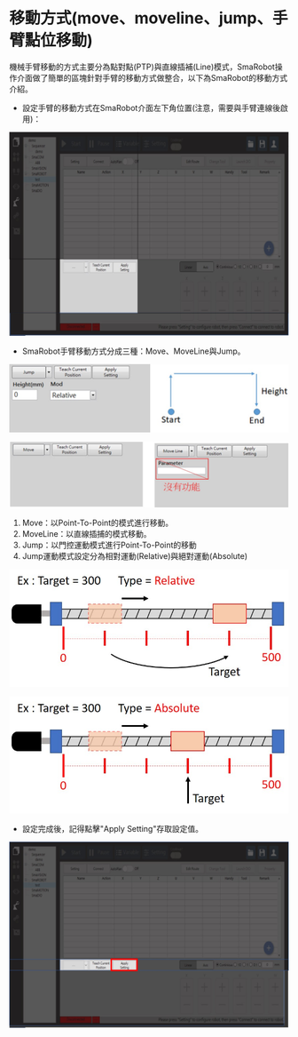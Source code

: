 # 移動方式\(move、moveline、jump、手臂點位移動\)

機械手臂移動的方式主要分為點對點\(PTP\)與直線插補\(Line\)模式，SmaRobot操作介面做了簡單的區塊針對手臂的移動方式做整合，以下為SmaRobot的移動方式介紹。

* 設定手臂的移動方式在SmaRobot介面左下角位置\(注意，需要與手臂連線後啟用\)：

![SmaRobot&#x624B;&#x81C2;&#x79FB;&#x52D5;&#x65B9;&#x5F0F;&#x8A2D;&#x5B9A;&#x4F4D;&#x7F6E;](../../.gitbook/assets/17.jpg)

* SmaRobot手臂移動方式分成三種：Move、MoveLine與Jump。

![SmaRobot Jump&#x904B;&#x52D5;&#x6A21;&#x5F0F;](../../.gitbook/assets/19.jpg)

![SmaRobot&#x79FB;&#x52D5;&#x65B9;&#x5F0F;](../../.gitbook/assets/18.jpg)

1. Move：以Point-To-Point的模式進行移動。
2. MoveLine：以直線插捕的模式移動。
3. Jump：以門控運動模式進行Point-To-Point的移動
4. Jump運動模式設定分為相對運動\(Relative\)與絕對運動\(Absolute\)

![](../../.gitbook/assets/20.jpg)

![](../../.gitbook/assets/21.jpg)

* 設定完成後，記得點擊"Apply Setting"存取設定值。

![](../../.gitbook/assets/23.jpg)

